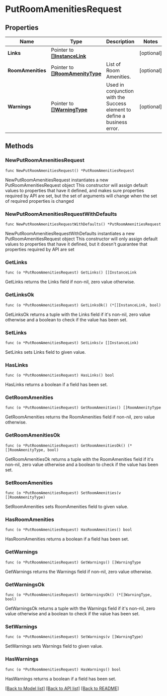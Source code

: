 # PutRoomAmenitiesRequest

## Properties

Name | Type | Description | Notes
------------ | ------------- | ------------- | -------------
**Links** | Pointer to [**[]InstanceLink**](InstanceLink.md) |  | [optional] 
**RoomAmenities** | Pointer to [**[]RoomAmenityType**](RoomAmenityType.md) | List of Room Amenities. | [optional] 
**Warnings** | Pointer to [**[]WarningType**](WarningType.md) | Used in conjunction with the Success element to define a business error. | [optional] 

## Methods

### NewPutRoomAmenitiesRequest

`func NewPutRoomAmenitiesRequest() *PutRoomAmenitiesRequest`

NewPutRoomAmenitiesRequest instantiates a new PutRoomAmenitiesRequest object
This constructor will assign default values to properties that have it defined,
and makes sure properties required by API are set, but the set of arguments
will change when the set of required properties is changed

### NewPutRoomAmenitiesRequestWithDefaults

`func NewPutRoomAmenitiesRequestWithDefaults() *PutRoomAmenitiesRequest`

NewPutRoomAmenitiesRequestWithDefaults instantiates a new PutRoomAmenitiesRequest object
This constructor will only assign default values to properties that have it defined,
but it doesn't guarantee that properties required by API are set

### GetLinks

`func (o *PutRoomAmenitiesRequest) GetLinks() []InstanceLink`

GetLinks returns the Links field if non-nil, zero value otherwise.

### GetLinksOk

`func (o *PutRoomAmenitiesRequest) GetLinksOk() (*[]InstanceLink, bool)`

GetLinksOk returns a tuple with the Links field if it's non-nil, zero value otherwise
and a boolean to check if the value has been set.

### SetLinks

`func (o *PutRoomAmenitiesRequest) SetLinks(v []InstanceLink)`

SetLinks sets Links field to given value.

### HasLinks

`func (o *PutRoomAmenitiesRequest) HasLinks() bool`

HasLinks returns a boolean if a field has been set.

### GetRoomAmenities

`func (o *PutRoomAmenitiesRequest) GetRoomAmenities() []RoomAmenityType`

GetRoomAmenities returns the RoomAmenities field if non-nil, zero value otherwise.

### GetRoomAmenitiesOk

`func (o *PutRoomAmenitiesRequest) GetRoomAmenitiesOk() (*[]RoomAmenityType, bool)`

GetRoomAmenitiesOk returns a tuple with the RoomAmenities field if it's non-nil, zero value otherwise
and a boolean to check if the value has been set.

### SetRoomAmenities

`func (o *PutRoomAmenitiesRequest) SetRoomAmenities(v []RoomAmenityType)`

SetRoomAmenities sets RoomAmenities field to given value.

### HasRoomAmenities

`func (o *PutRoomAmenitiesRequest) HasRoomAmenities() bool`

HasRoomAmenities returns a boolean if a field has been set.

### GetWarnings

`func (o *PutRoomAmenitiesRequest) GetWarnings() []WarningType`

GetWarnings returns the Warnings field if non-nil, zero value otherwise.

### GetWarningsOk

`func (o *PutRoomAmenitiesRequest) GetWarningsOk() (*[]WarningType, bool)`

GetWarningsOk returns a tuple with the Warnings field if it's non-nil, zero value otherwise
and a boolean to check if the value has been set.

### SetWarnings

`func (o *PutRoomAmenitiesRequest) SetWarnings(v []WarningType)`

SetWarnings sets Warnings field to given value.

### HasWarnings

`func (o *PutRoomAmenitiesRequest) HasWarnings() bool`

HasWarnings returns a boolean if a field has been set.


[[Back to Model list]](../README.md#documentation-for-models) [[Back to API list]](../README.md#documentation-for-api-endpoints) [[Back to README]](../README.md)


